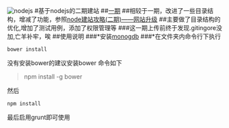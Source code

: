 ![nodejs](http://www.miracl3.com/wp-content/uploads/2014/09/nodejs.png)
#基于nodejs的二期建站
##[一期](https://github.com/jijiwuming/imitate-bilibili)
##相较于一期，改进了一些目录结构，增减了功能，参照[node建站攻略(二期)——网站升级](http://www.imooc.com/learn/197)
##主要做了目录结构的优化,增加了测试用例，添加了权限管理等
###这一期上传前终于发现.gitingore没加,亡羊补牢，唉
##使用说明
###*安装[monogdb](https://www.mongodb.com/)
###*在文件夹内命令行下执行
```
bower install
```
没有安装bower的建议安装bower
命令如下

>npm install -g bower

然后
```
npm install
```
最后启用grunt即可使用

